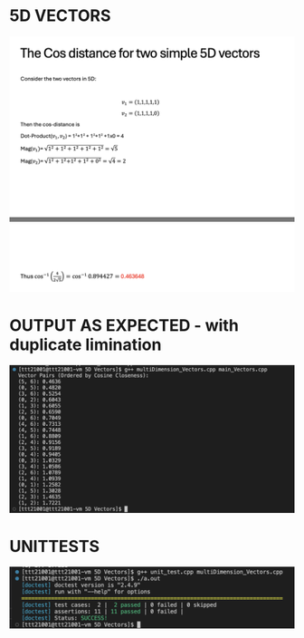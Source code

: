 # 5D VECTORS
![EXAMPLE0](5D_vectors.png)
# OUTPUT AS EXPECTED - with duplicate limination
![EXAMPLE1](output.png)
# UNITTESTS 
![EXAMPLE2](unittests.png)
